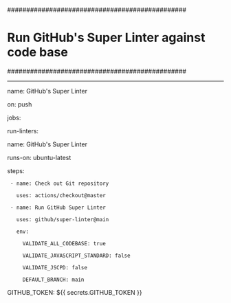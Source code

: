 ###############################################

# Run GitHub's Super Linter against code base #

###############################################

---

name: GitHub's Super Linter

on: push

jobs:

 run-linters:

   name: GitHub's Super Linter

   runs-on: ubuntu-latest

   steps:

     - name: Check out Git repository

       uses: actions/checkout@master

     - name: Run GitHub Super Linter

       uses: github/super-linter@main

       env:

         VALIDATE_ALL_CODEBASE: true

         VALIDATE_JAVASCRIPT_STANDARD: false

         VALIDATE_JSCPD: false

         DEFAULT_BRANCH: main

GITHUB_TOKEN: ${{ secrets.GITHUB_TOKEN }}

